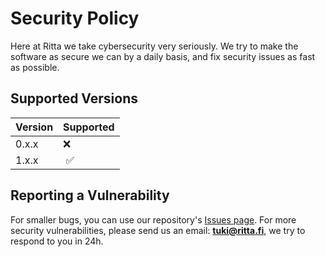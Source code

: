 # Security Policy

Here at Ritta we take cybersecurity very seriously.
We try to make the software as secure we can by a daily basis, and fix security issues as fast as possible.

## Supported Versions

| Version | Supported          |
| ------- | ------------------ |
| 0.x.x   | :x:                |
| 1.x.x   | :white_check_mark: |

## Reporting a Vulnerability

For smaller bugs, you can use our repository's [Issues page](https://github.com/rittaschool/ritta-server/issues).
For more security vulnerabilities, please send us an email: **tuki@ritta.fi**, we try to respond to you in 24h.

